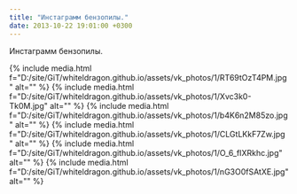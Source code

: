 ```yaml
---
title: "Инстаграмм бензопилы."
date: 2013-10-22 19:01:00 +0300
---
```


Инстаграмм бензопилы.


{% include media.html f="D:/site/GiT/whiteldragon.github.io/assets/vk_photos/1/RT69tOzT4PM.jpg" alt="" %}
{% include media.html f="D:/site/GiT/whiteldragon.github.io/assets/vk_photos/1/Xvc3k0-Tk0M.jpg" alt="" %}
{% include media.html f="D:/site/GiT/whiteldragon.github.io/assets/vk_photos/1/b4K6n2M85zo.jpg" alt="" %}
{% include media.html f="D:/site/GiT/whiteldragon.github.io/assets/vk_photos/1/CLGtLKkF7Zw.jpg" alt="" %}
{% include media.html f="D:/site/GiT/whiteldragon.github.io/assets/vk_photos/1/O_6_fIXRkhc.jpg" alt="" %}
{% include media.html f="D:/site/GiT/whiteldragon.github.io/assets/vk_photos/1/nG3O0fSAtXE.jpg" alt="" %}
